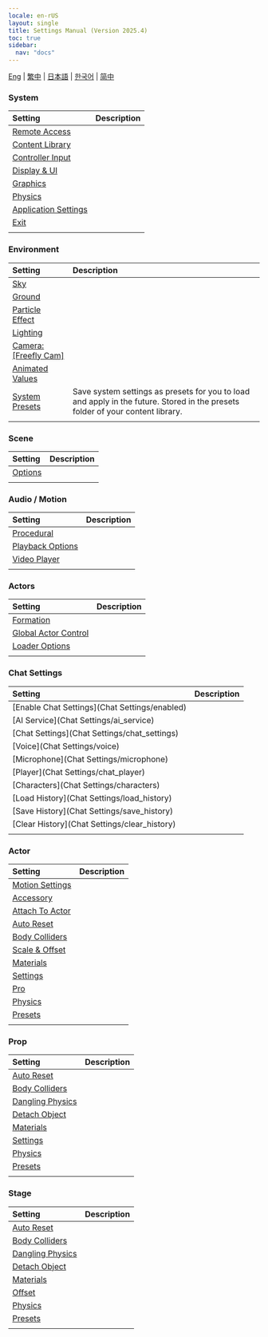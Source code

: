 ```yaml
---
locale: en-rUS
layout: single
title: Settings Manual (Version 2025.4)
toc: true
sidebar:
  nav: "docs"
---
```


[Eng](/dancexr/menu/2025.4/menu) | [繁中](/tw/dancexr/menu/2025.4/menu) | [日本語](/jp/dancexr/menu/2025.4/menu) | [한국어](/kr/dancexr/menu/2025.4/menu) | [简中](/zh/dancexr/menu/2025.4/menu)

### **System**

| Setting | Description |
| :--- | :--- |
| [Remote Access](system/remote_access) |  | 
| [Content Library](system/library) |  | 
| [Controller Input](system/input_settings) |  | 
| [Display & UI](system/screen) |  | 
| [Graphics](system/graphics) |  | 
| [Physics](system/physics) |  | 
| [Application Settings](system/application_settings) |  | 
| [Exit](system/exit) |  | 
| | |


### **Environment**

| Setting | Description |
| :--- | :--- |
| [Sky](scene/sky) |  | 
| [Ground](scene/ground) |  | 
| [Particle Effect](scene/particles) |  | 
| [Lighting](scene/lighting) |  | 
| [Camera: [Freefly Cam]](scene/cameras) |  | 
| [Animated Values](scene/auto_updates) |  | 
| [System Presets](scene/system_presets) | Save system settings as presets for you to load and apply in the future. Stored in the presets folder of your content library. | 
| | |


### **Scene**

| Setting | Description |
| :--- | :--- |
| [Options](stage/scene) |  | 
| | |


### **Audio / Motion**

| Setting | Description |
| :--- | :--- |
| [Procedural](motion/procedural) |  | 
| [Playback Options](motion/motion_loader) |  | 
| [Video Player](motion/video_player) |  | 
| | |


### **Actors**

| Setting | Description |
| :--- | :--- |
| [Formation](actors/formation) |  | 
| [Global Actor Control](actors/global_actor_control) |  | 
| [Loader Options](actors/loader_options) |  | 
| | |


### **Chat Settings**

| Setting | Description |
| :--- | :--- |
| [Enable Chat Settings](Chat Settings/enabled) |  | 
| [AI Service](Chat Settings/ai_service) |  | 
| [Chat Settings](Chat Settings/chat_settings) |  | 
| [Voice](Chat Settings/voice) |  | 
| [Microphone](Chat Settings/microphone) |  | 
| [Player](Chat Settings/chat_player) |  | 
| [Characters](Chat Settings/characters) |  | 
| [Load History](Chat Settings/load_history) |  | 
| [Save History](Chat Settings/save_history) |  | 
| [Clear History](Chat Settings/clear_history) |  | 
| | |


### **Actor**

| Setting | Description |
| :--- | :--- |
| [Motion Settings](actor/actor_motion) |  | 
| [Accessory](actor/accessory) |  | 
| [Attach To Actor](actor/attach_to_actor) |  | 
| [Auto Reset](actor/auto_reset) |  | 
| [Body Colliders](actor/body_colliders) |  | 
| [Scale & Offset](actor/scale_&_offset) |  | 
| [Materials](actor/materials) |  | 
| [Settings](actor/all_settings) |  | 
| [Pro](actor/pro_tools) |  | 
| [Physics](actor/model_physics) |  | 
| [Presets](actor/actor_presets) |  | 
| | |


### **Prop**

| Setting | Description |
| :--- | :--- |
| [Auto Reset](prop/auto_reset) |  | 
| [Body Colliders](prop/body_colliders) |  | 
| [Dangling Physics](prop/cloth_physics) |  | 
| [Detach Object](prop/detach_object) |  | 
| [Materials](prop/materials) |  | 
| [Settings](prop/settings) |  | 
| [Physics](prop/model_physics) |  | 
| [Presets](prop/actor_presets) |  | 
| | |


### **Stage**

| Setting | Description |
| :--- | :--- |
| [Auto Reset](stage/auto_reset) |  | 
| [Body Colliders](stage/body_colliders) |  | 
| [Dangling Physics](stage/cloth_physics) |  | 
| [Detach Object](stage/detach_object) |  | 
| [Materials](stage/materials) |  | 
| [Offset](stage/offset) |  | 
| [Physics](stage/model_physics) |  | 
| [Presets](stage/actor_presets) |  | 
| | |



